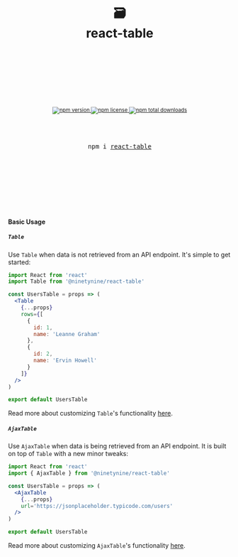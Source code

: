 <div align="center">
  <h1>
    <br/>
    <br/>
    🗃
    <br />
    react-table
    <br />
    <br />
    <br />
    <br />
  </h1>
  <sup>
    <br />
    <br />
    <a href="https://www.npmjs.com/package/react-table" target="_blank">
      <img src="https://badgen.net/npm/v/@ninetynine/react-table" alt="npm version" />
    </a>
    <a href="https://github.com/ninetynine/react-table/blob/master/LICENSE" target="_blank">
      <img src="https://badgen.net/npm/license/@ninetynine/react-table" alt="npm license">
    </a>
    <a href="https://www.npmjs.com/package/react-table" target="_blank">
      <img src="https://badgen.net/npm/dt/@ninetynine/react-table" alt="npm total downloads">
    </a>
  </sup>
  <br />
  <br />
  <br />
  <br />
  <pre>npm i <a href="https://www.npmjs.com/package/react-table" target="_blank">react-table</a></pre>
  <br />
  <br />
  <br />
  <br />
  <br />
</div>

<br />
<br />

#### Basic Usage

##### `Table`

Use `Table` when data is not retrieved from an API endpoint. It's simple to get started:

```jsx
import React from 'react'
import Table from '@ninetynine/react-table'

const UsersTable = props => (
  <Table
    {...props}
    rows={[
      {
        id: 1,
        name: 'Leanne Graham'
      },
      {
        id: 2,
        name: 'Ervin Howell'
      }
    ]}
  />
)

export default UsersTable
```

Read more about customizing `Table`'s functionality [here](./docs/table.md).

##### `AjaxTable`

Use `AjaxTable` when data is being retrieved from an API endpoint. It is built on top of `Table` with a new minor tweaks:

```jsx
import React from 'react'
import { AjaxTable } from '@ninetynine/react-table'

const UsersTable = props => (
  <AjaxTable
    {...props}
    url='https://jsonplaceholder.typicode.com/users'
  />
)

export default UsersTable
```

Read more about customizing `AjaxTable`'s functionality [here](./docs/ajax-table.md).
